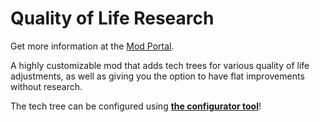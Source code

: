 # Quality of Life Research

Get more information at the [Mod Portal](https://mods.factorio.com/mods/Aidiakapi/qol_research).

A highly customizable mod that adds tech trees for various quality of life adjustments, as well as giving you the option to have flat improvements without research.

The tech tree can be configured using **[the configurator tool](https://qol-research.aidiakapi.com/)**!
